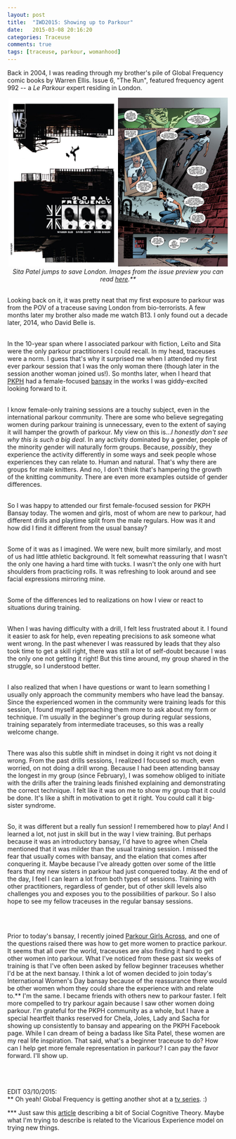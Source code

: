 ```yaml
---
layout: post
title:  "IWD2015: Showing up to Parkour"
date:   2015-03-08 20:16:20
categories: Traceuse
comments: true
tags: [traceuse, parkour, womanhood]
---
```


Back in 2004, I was reading through my brother's pile of Global Frequency comic books by Warren Ellis. Issue 6, "The Run", featured frequency agent 992 -- a <i>Le Parkour</i> expert residing in London. 



<center>
<img src="/assets/images/20150308-TheRun.jpg" alt="Global Frequency 6" width="250"><img src="/assets/images/20150308-Sita.jpg" alt="Global Frequency 6" width="250">  


<br>
	<i>Sita Patel jumps to save London. Images from the issue preview you can read <a href="https://www.readdcentertainment.com/Global-Frequency-6-of-12/digital-comic/0312900065001">here</a>.**</i>

</center>

<br>

Looking back on it, it was pretty neat that my first exposure to parkour was from the POV of a traceuse saving London from bio-terrorists. A few months later my brother also made me watch B13. I only found out a decade later, 2014, who David Belle is.  
<br>

In the 10-year span where I associated parkour with fiction, Leïto and Sita were the only parkour practitioners I could recall. In my head, traceuses were a norm. I guess that's why it surprised me when I attended my first ever parkour session that I was the only woman there (though later in the session another woman joined us!). So months later, when I heard that <a href="https://www.facebook.com/parkourphilippines">PKPH</a> had a female-focused <a href="http://www.parkourphilippines.org/articles/pkphbansay-parkour-sunday-training-rules-and-regulation">bansay</a> in the works I was giddy-excited looking forward to it.  
<br>

I know female-only training sessions are a touchy subject, even in the international parkour community. There are some who believe segregating women during parkour training is unnecessary, even to the extent of saying it will hamper the growth of parkour. My view on this is...<i>I honestly don't see why this is such a big deal</i>. In any activity dominated by a gender, people of the minority gender will naturally form groups. Because, <i>possibly</i>, they experience the activity differently in some ways and seek people whose experiences they can relate to. Human and natural. That's why there are groups for male knitters. And no, I don't think that's hampering the growth of the knitting community. There are even more examples outside of gender differences.  
<br>

So I was happy to attended our first female-focused session for PKPH Bansay today. The women and girls, most of whom are new to parkour, had different drills and playtime split from the male regulars. How was it and how did I find it different from the usual bansay?  
<br>

Some of it was as I imagined. We were new, built more similarly, and most of us had little athletic background. It felt somewhat reassuring that I wasn't the only one having a hard time with tucks. I wasn't the only one with hurt shoulders from practicing rolls. It was refreshing to look around and see facial expressions mirroring mine.  
<br>

Some of the differences led to realizations on how I view or react to situations during training.  
<br>

When I was having difficulty with a drill, I felt less frustrated about it. I found it easier to ask for help, even repeating precisions to ask someone what went wrong. In the past whenever I was reassured by leads that they also took time to get a skill right, there was still a lot of self-doubt because I was the only one not getting it right! But this time around, my group shared in the struggle, so I understood better.  
<br>

I also realized that when I have questions or want to learn something I usually only approach the community members who have lead the bansay. Since the experienced women in the community were training leads for this session, I found myself approaching them more to ask about my form or technique. I'm usually in the beginner's group during regular sessions, training separately from intermediate traceuses, so this was a really welcome change.  
<br>


There was also this subtle shift in mindset in doing it right vs not doing it wrong. From the past drills sessions, I realized I focused so much, even worried, on not doing a drill wrong. Because I had been attending bansay the longest in my group (since February), I was somehow obliged to initiate with the drills after the training leads finished explaining and demonstrating the correct technique. I felt like it was on me to show my group that it could be done. It's like a shift in motivation to get it right. You could call it big-sister syndrome.    
<br>


So, it was different but a really fun session! I remembered how to play! And I learned a lot, not just in skill but in the way I view training. But perhaps because it was an introductory bansay, I'd have to agree when Chela mentioned that it was milder than the usual training session. I missed the fear that usually comes with bansay, and the elation that comes after conquering it. Maybe because I've already gotten over some of the little fears that my new sisters in parkour had just conquered today. At the end of the day, I feel I can learn a lot from both types of sessions. Training with other practitioners, regardless of gender, but of other skill levels also challenges you and exposes you to the possibilities of parkour. So I also hope to see my fellow traceuses in the regular bansay sessions.  

<br>

<br>

Prior to today's bansay, I recently joined <a href="https://www.facebook.com/groups/girlsacross/">Parkour Girls Across</a>, and one of the questions raised there was how to get more women to practice parkour. It seems that all over the world, traceuses are also finding it hard to get other women into parkour. What I've noticed from these past six weeks of training is that I've often been asked by fellow beginner traceuses whether I'd be at the next bansay. I think a lot of women decided to join today's International Women's Day bansay because of the reassurance there would be other women whom they could share the experience with and relate to.** I'm the same. I became friends with others new to parkour faster. I felt more compelled to try parkour again because I saw other women doing parkour. I'm grateful for the PKPH community as a whole, but I have a special heartfelt thanks reserved for Chela, Joles, Lady and Sacha for showing up consistently to bansay and appearing on the PKPH Facebook page. While I can dream of being a badass like Sita Patel, these women are my real life inspiration. That said, what's a beginner traceuse to do? How can I help get more female representation in parkour?  I can pay the favor forward. I'll show up.  
  <br>    <br>    <br> 

EDIT 03/10/2015:  <br>
** Oh yeah! Global Frequency is getting another shot at a <a href="http://www.comicbookresources.com/?page=article&id=57295">tv series</a>. :)

*** Just saw this <a href="http://blog.myfitnesspal.com/the-surprisingly-simple-enjoyable-way-to-make-weight-loss-stick/">article</a> describing a bit of Social Cognitive Theory. Maybe what I'm trying to describe is related to the Vicarious Experience model on trying new things. 
